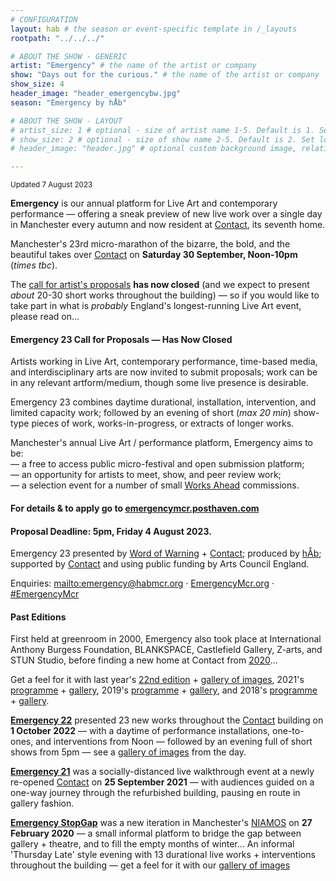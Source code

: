 ```yaml
---
# CONFIGURATION
layout: hab # the season or event-specific template in /_layouts
rootpath: "../../../"

# ABOUT THE SHOW - GENERIC
artist: "Emergency" # the name of the artist or company
show: "Days out for the curious." # the name of the artist or company
show_size: 4
header_image: "header_emergencybw.jpg"   
season: "Emergency by hÅb" 

# ABOUT THE SHOW - LAYOUT
# artist_size: 1 # optional - size of artist name 1-5. Default is 1. Set longer names to lower values
# show_size: 2 # optional - size of show name 2-5. Default is 2. Set longer names to lower values
# header_image: "header.jpg" # optional custom background image, relative to current page

---
```

<small>Updated 7 August 2023</small>        
        
**Emergency** is our annual platform for Live Art and contemporary performance — offering a sneak preview of new live work over a single day in Manchester every autumn and now resident at <a href="https://contactmcr.com" target="_blank">Contact</a>, its seventh home.        
         
Manchester's 23rd micro-marathon of the bizarre, the bold, and the beautiful takes over <a href="https://contactmcr.com" target="_blank">Contact</a> on **Saturday 30 September, Noon-10pm** (*times tbc*).        
         
The <a href="https://emergencymcr.posthaven.com/emergency-23-call-for-proposals" target="_blank">call for artist's proposals</a> **has now closed** (and we expect to present *about* 20-30 short works throughout the building) — so if you would like to take part in what is *probably* England's longest-running Live Art event, please read on…        
         
#### Emergency 23 Call for Proposals — Has Now Closed       
Artists working in Live Art, contemporary performance, time-based media, and interdisciplinary arts are now invited to submit proposals; work can be in any relevant artform/medium, though some live presence is desirable.        
        
Emergency 23 combines daytime durational, installation, intervention, and limited capacity work; followed by an evening of short (*max 20 min*) show-type pieces of work, works-in-progress, or extracts of longer works.       
        
Manchester's annual Live Art / performance platform, Emergency aims to be:<br>— a free to access public micro-festival and open submission platform;<br>— an opportunity for artists to meet, show, and peer review work;<br>— a selection event for a number of small [Works Ahead](/hab/worksahead) commissions.        
        
#### For details & to apply go to <a href="https://emergencymcr.posthaven.com" target="_blank">emergencymcr.posthaven.com</a>         
#### Proposal Deadline: 5pm, Friday 4 August 2023.        
        
Emergency 23 presented by [Word of Warning](/) + <a href="https://contactmcr.com" target="_blank">Contact</a>; produced by [hÅb](/hab); supported by <a href="https://contactmcr.com" target="_blank">Contact</a> and using public funding by Arts Council England.         
        
Enquiries: <mailto:emergency@habmcr.org> · <a href="http://emergencymcr.org" target="_blank">EmergencyMcr.org</a> · <a href="https://twitter.com/hashtag/EmergencyMcr" target="_blank">#EmergencyMcr</a>
        
#### Past Editions        
First held at greenroom in 2000, Emergency also took place at International Anthony Burgess Foundation, BLANKSPACE, Castlefield Gallery, Z-arts, and STUN Studio, before finding a new home at Contact from [2020](/archive/2020-emergency)…         
         
Get a feel for it with last year's [22nd edition](/archive/2022-emergency) + [gallery of images](/galleries/2022-emergency), 2021's [programme](/archive/2021-emergency) + [gallery](/galleries/2021-emergency), 2019's [programme](/archive/2019-emergency) + [gallery](/galleries/2019-emergency), and 2018's [programme](/archive/2018-emergency) + [gallery](/galleries/2018-emergency).         

**[Emergency 22](/archive/2022-emergency)** presented 23 new works throughout the <a href="https://contactmcr.com" target="_blank">Contact</a> building on **1 October 2022** — with a daytime of performance installations, one-to-ones, and interventions from Noon — followed by an evening full of short shows from 5pm — see a [gallery of images](/galleries/2022-emergency) from the day.        

**[Emergency 21](/archive/2021-emergency)** was a socially-distanced live walkthrough event at a newly re-opened <a href="https://contactmcr.com" target="_blank">Contact</a> on **25 September 2021** — with audiences guided on a one-way journey through the refurbished building, pausing en route in gallery fashion.        
        
**[Emergency StopGap](/archive/2020-emergencystopgap)** was a new iteration in Manchester's <a href="https://www.niamos.co.uk" target="_blank">NIAMOS</a> on **27 February 2020** — a small informal platform to bridge the gap between gallery + theatre, and to fill the empty months of winter… An informal 'Thursday Late' style evening with 13 durational live works + interventions throughout the building — get a feel for it with our [gallery of images](/galleries/2020-emergencystopgap)
